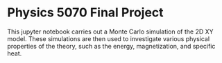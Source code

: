 # Physics 5070 Final Project

This jupyter notebook carries out a Monte Carlo simulation of the 2D XY model. These simulations are then used to investigate various physical properties of the theory, such as the energy, magnetization, and specific heat.
